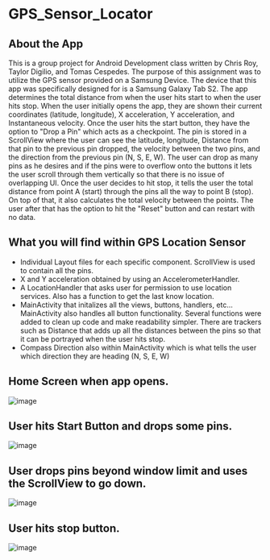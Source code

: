 # GPS_Sensor_Locator

## About the App
This is a group project for Android Development class written by Chris Roy, Taylor Digilio, and Tomas Cespedes. The purpose of this assignment was to utilize the GPS sensor provided on a Samsung Device. The device that this app was specifically designed for is a Samsung Galaxy Tab S2. The app determines the total distance from when the user hits start to when the user hits stop. When the user initially opens the app, they are shown their current coordinates (latitude, longitude), X acceleration, Y acceleration, and Instantaneous velocity. Once the user hits the start button, they have the option to "Drop a Pin" which acts as a checkpoint. The pin is stored in a ScrollView where the user can see the latitude, longitude, Distance from that pin to the previous pin dropped, the velocity between the two pins, and the direction from the previous pin (N, S, E, W). The user can drop as many pins as he desires and if the pins were to overflow onto the buttons it lets the user scroll through them vertically so that there is no issue of overlapping UI. Once the user decides to hit stop, it tells the user the total distance from point A (start) through the pins all the way to point B (stop). On top of that, it also calculates the total velocity between the points. The user after that has the option to hit the "Reset" button and can restart with no data.

## What you will find within GPS Location Sensor
* Individual Layout files for each specific component. ScrollView is used to contain all the pins.
* X and Y acceleration obtained by using an AccelerometerHandler. 
* A LocationHandler that asks user for permission to use location services. Also has a function to get the last know location.
* MainActivity that initalizes all the views, buttons, handlers, etc... MainActivity also handles all button functionality. Several functions were added to clean up code and make readability simpler. There are trackers such as Distance that adds up all the distances between the pins so that it can be portrayed when the user hits stop.
* Compass Direction also within MainActivity which is what tells the user which direction they are heading (N, S, E, W)

## Home Screen when app opens.
![image](https://user-images.githubusercontent.com/35609863/47691989-9edd9a80-dbca-11e8-9b8d-04949ebc713c.png)

## User hits Start Button and drops some pins.
![image](https://user-images.githubusercontent.com/35609863/47692001-a43ae500-dbca-11e8-9f99-aafa1ce75784.png)

## User drops pins beyond window limit and uses the ScrollView to go down.
![image](https://user-images.githubusercontent.com/35609863/47692006-a8670280-dbca-11e8-8b1d-d94e8fd175bb.png)

## User hits stop button.
![image](https://user-images.githubusercontent.com/35609863/47692011-ac932000-dbca-11e8-812f-f5cb52920849.png)
